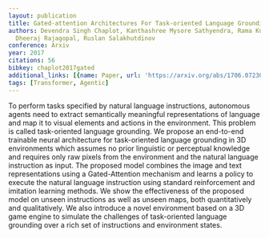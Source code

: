 ```yaml
---
layout: publication
title: Gated-attention Architectures For Task-oriented Language Grounding
authors: Devendra Singh Chaplot, Kanthashree Mysore Sathyendra, Rama Kumar Pasumarthi,
  Dheeraj Rajagopal, Ruslan Salakhutdinov
conference: Arxiv
year: 2017
citations: 56
bibkey: chaplot2017gated
additional_links: [{name: Paper, url: 'https://arxiv.org/abs/1706.07230'}]
tags: [Transformer, Agentic]
---
```

To perform tasks specified by natural language instructions, autonomous
agents need to extract semantically meaningful representations of language and
map it to visual elements and actions in the environment. This problem is
called task-oriented language grounding. We propose an end-to-end trainable
neural architecture for task-oriented language grounding in 3D environments
which assumes no prior linguistic or perceptual knowledge and requires only raw
pixels from the environment and the natural language instruction as input. The
proposed model combines the image and text representations using a
Gated-Attention mechanism and learns a policy to execute the natural language
instruction using standard reinforcement and imitation learning methods. We
show the effectiveness of the proposed model on unseen instructions as well as
unseen maps, both quantitatively and qualitatively. We also introduce a novel
environment based on a 3D game engine to simulate the challenges of
task-oriented language grounding over a rich set of instructions and
environment states.